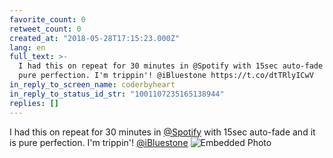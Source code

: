 ```yaml
---
favorite_count: 0
retweet_count: 0
created_at: "2018-05-28T17:15:23.000Z"
lang: en
full_text: >-
  I had this on repeat for 30 minutes in @Spotify with 15sec auto-fade and it is
  pure perfection. I'm trippin'! @iBluestone https://t.co/dtTRlyICwV
in_reply_to_screen_name: coderbyheart
in_reply_to_status_id_str: "1001107235165138944"
replies: []
---
```


I had this on repeat for 30 minutes in [@Spotify](https://twitter.com/Spotify)
with 15sec auto-fade and it is pure perfection. I'm trippin'!
[@iBluestone](https://twitter.com/iBluestone)
![Embedded Photo](https://twitter-media-coderbyheart.s3.eu-north-1.amazonaws.com/1001149952989548544-DeTMkaPXUAAV2nJ.jpg)

